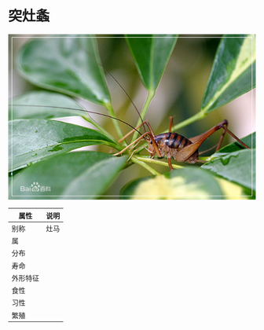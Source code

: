 # 突灶螽

![](01.jpg)

|属性|说明|
| ---- | ---- |
| 别称| 灶马|
| 属||
| 分布||
| 寿命||
| 外形特征||
| 食性||
| 习性||
| 繁殖||

